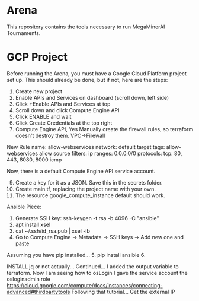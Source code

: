 ﻿# Arena
This repository contains the tools necessary to run MegaMinerAI Tournaments.

# GCP Project
Before running the Arena, you must have a Google Cloud Platform project set up.
This should already be done, but if not, here are the steps:
1. Create new project
2. Enable APIs and Services on dashboard (scroll down, left side)
3. Click +Enable APIs and Services at top
4. Scroll down and click Compute Engine API
5. Click ENABLE and wait
6. Click Create Credentials at the top right
7. Compute Engine API, Yes
Manually create the firewall rules, so terraform doesn't destroy them.
VPC→Firewall

New Rule
name: allow-webservices
network: default
target tags: allow-webservices
allow
source filters: ip ranges: 0.0.0.0/0
protocols:
	tcp: 80, 443, 8080, 8000
	icmp

Now, there is a default Compute Engine API service account.

9. Create a key for it as a JSON. Save this in the secrets folder.
10. Create main.tf, replacing the project name with your own.
11. The resource google_compute_instance default should work.

Ansible Piece:
1. Generate SSH key: ssh-keygen -t rsa -b 4096 -C "ansible"
2. apt install xsel 
3. cat ~/.ssh/id_rsa.pub | xsel -ib
4. Go to Compute Engine -> Metadata -> SSH keys -> Add new one and paste

Assuming you have pip installed...
5. pip install ansible 
6. 

INSTALL jq or not actually...
Continued...
I added the output variable to terraform. Now I am seeing how to osLogin
I gave the service account the osloginadmin role
https://cloud.google.com/compute/docs/instances/connecting-advanced#thirdpartytools
Following that tutorial...
Get the external IP
